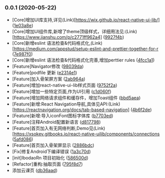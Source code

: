 ## <small>0.0.1 (2020-05-22)</small>

* [Core]增加UI库支持,详见(Link)[https://wix.github.io/react-native-ui-lib/] ([1e03a8e](https://code.aliyun.com/peterfei/IbodaoRn/commits/1e03a8e))
* [Core]增加UI组件库,新增了theme顶级样式，详细用法见:(Link)[https://www.jianshu.com/p/c2771ff962a4] ([9927f4b](https://code.aliyun.com/peterfei/IbodaoRn/commits/9927f4b))
* [Core]新增eslint 语法检查&代码格式化,(Link)[https://medium.com/appstud/setup-eslint-and-prettier-together-for-r ([7e987f0](https://code.aliyun.com/peterfei/IbodaoRn/commits/7e987f0))
* [Core]新增eslint 语法检查&代码格式化完善,增加perttier rules ([4fcc1a1](https://code.aliyun.com/peterfei/IbodaoRn/commits/4fcc1a1))
* [Feature]Navigator修改 ([98039da](https://code.aliyun.com/peterfei/IbodaoRn/commits/98039da))
* [Feature]podfile 更新 ([e2314e1](https://code.aliyun.com/peterfei/IbodaoRn/commits/e2314e1))
* [Feature]加入骨架屏方案 ([2ab964a](https://code.aliyun.com/peterfei/IbodaoRn/commits/2ab964a))
* [Feature]增加react-native-ui-lib样式页面 ([9752f2a](https://code.aliyun.com/peterfei/IbodaoRn/commits/9752f2a))
* [Feature]增加一些特定页面,作为UI引用 ([c1d060f](https://code.aliyun.com/peterfei/IbodaoRn/commits/c1d060f))
* [Feature]增加网络请求组件和缓存件，增加Toast组件 ([bbd5aea](https://code.aliyun.com/peterfei/IbodaoRn/commits/bbd5aea))
* [Feature]新增:React Navigation导航,具体见API:(Link)[https://reactnavigation.org/docs/tab-based-navigation] ([4b6f2de](https://code.aliyun.com/peterfei/IbodaoRn/commits/4b6f2de))
* [Feature]新增:导入iconFont图标字体库 ([b7703ed](https://code.aliyun.com/peterfei/IbodaoRn/commits/b7703ed))
* [Feature]注释Android配置新语言 ([d817798](https://code.aliyun.com/peterfei/IbodaoRn/commits/d817798))
* [Feature]首页加入有无网络判断,Demo见(Link)[https://xsokev.gitbooks.io/react-native-uilib/components/connections ([5afd086](https://code.aliyun.com/peterfei/IbodaoRn/commits/5afd086))
* [Feature]首页加入骨架屏显示 ([2886bdc](https://code.aliyun.com/peterfei/IbodaoRn/commits/2886bdc))
* [Fix]修复Android下编译错误 ([1a3c70d](https://code.aliyun.com/peterfei/IbodaoRn/commits/1a3c70d))
* [init]IbodaoRn 项目初始化 ([586500d](https://code.aliyun.com/peterfei/IbodaoRn/commits/586500d))
* [Refactor]重构:抽取页面 ([795f8d7](https://code.aliyun.com/peterfei/IbodaoRn/commits/795f8d7))
* 添加云课页 ([db36aad](https://code.aliyun.com/peterfei/IbodaoRn/commits/db36aad))



